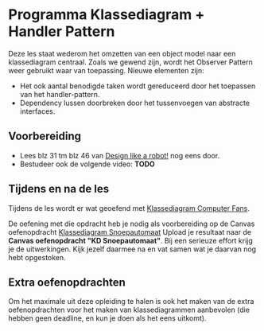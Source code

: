 # Programma Klassediagram + Handler Pattern
Deze les staat wederom het omzetten van een object model naar een klassediagram centraal. Zoals we gewend zijn, wordt het Observer Pattern weer gebruikt waar van toepassing. Nieuwe elementen zijn:
- Het ook aantal benodigde taken wordt gereduceerd door het toepassen van het handler-pattern.
- Dependency lussen doorbreken door het tussenvoegen van abstracte interfaces.

## Voorbereiding
- Lees blz 31 tm blz 46 van [Design like a robot!](../../onderwijsmateriaal/readers/Design%20Like%20a%20Robot!.pdf) nog eens door.
- Bestudeer ook de volgende video: **TODO**

## Tijdens en na de les
Tijdens de les wordt er wat geoefend met [Klassediagram Computer Fans](../../onderwijsmateriaal/opdrachten/oefenopdrachten/klassediagram-computer-fans/klassediagram-computer-fans.md).

De oefening met die opdracht heb je nodig als voorbereiding op de Canvas oefenopdracht [Klassediagram Snoepautomaat](../../onderwijsmateriaal/opdrachten/oefenopdrachten/klassediagram-snoepautomaat/klassediagram-snoepautomaat.md)
Upload je resultaat naar de **Canvas oefenopdracht "KD Snoepautomaat"**. Bij een serieuze effort krijg je de uitwerkingen. Kijk jezelf daarmee na en vat samen wat je daarvan nog hebt opgestoken.

## Extra oefenopdrachten
Om het maximale uit deze opleiding te halen is ook het maken van de extra oefenopdrachten voor het maken van klassediagrammen aanbevolen (die hebben geen deadline, en kun je doen als het eens uitkomt).
